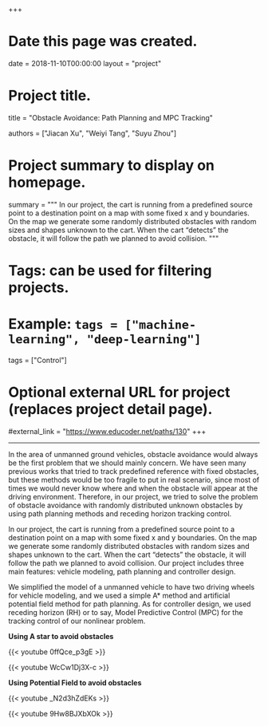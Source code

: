 +++
# Date this page was created.
date = 2018-11-10T00:00:00
layout = "project"

# Project title.
title = "Obstacle Avoidance: Path Planning and MPC Tracking"

authors = ["Jiacan Xu", "Weiyi Tang", "Suyu Zhou"]

# Project summary to display on homepage.
summary = """
In our project, the cart is running from a predefined source point to a destination point on a map with some fixed x and y boundaries. On the map we generate some randomly distributed obstacles with random sizes and shapes unknown to the cart. When the cart “detects” the obstacle, it will follow the path we planned to avoid collision.
 """

# Tags: can be used for filtering projects.
# Example: `tags = ["machine-learning", "deep-learning"]`
tags = ["Control"]

# Optional external URL for project (replaces project detail page).
#external_link = "https://www.educoder.net/paths/130"
+++

---
In the area of unmanned ground vehicles, obstacle avoidance would always be the first problem that we should mainly concern. We have seen many previous works that tried to track predefined reference with fixed obstacles, but these methods would be too fragile to put in real scenario, since most of times we would never know where and when the obstacle will appear at the driving environment. Therefore, in our project, we tried to solve the problem of obstacle avoidance with randomly distributed unknown obstacles by
using path planning methods and receding horizon tracking control. 

In our project, the cart is running from a predefined source point to a destination point on a map with some fixed x and y boundaries. On the map we generate some randomly distributed obstacles with random sizes and shapes unknown to the cart. When the cart “detects” the obstacle, it will follow the path we planned to avoid collision. Our project includes three main features: vehicle modeling, path planning and controller design. 

We simplified the model of a unmanned vehicle to have two driving wheels for vehicle modeling, and we used a simple A* method and artificial potential field method for path planning. As for controller design, we used receding horizon (RH) or to say, Model Predictive Control (MPC) for the tracking control of our nonlinear problem. 


**Using A star to avoid obstacles**

{{< youtube 0ffQce_p3gE >}}

{{< youtube WcCw1Dj3X-c >}}<br>



**Using Potential Field to avoid obstacles**<br>

{{< youtube _N2d3hZdEKs >}}

{{< youtube 9Hw8BJXbXOk >}}

